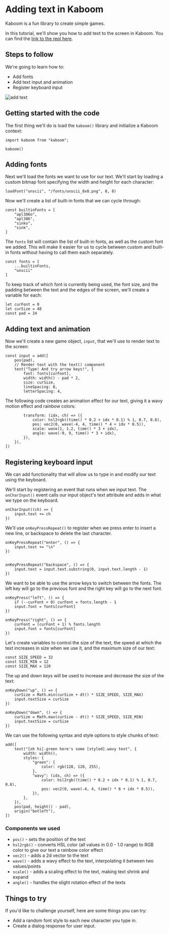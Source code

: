 # Adding text in Kaboom

Kaboom is a fun library to create simple games.

In this tutorial, we'll show you how to add text to the screen in Kaboom. You can find the [link to the repl here](https://replit.com/@ritza/text-tutorial).

## Steps to follow

We're going to learn how to:

* Add fonts
* Add text input and animation
* Register keyboard input

![add text](add-text.png)

## Getting started with the code

The first thing we'll do is load the `kaboom()` library and initialize a Kaboom context:

```
import kaboom from "kaboom";

kaboom()
```
## Adding fonts
Next we'll load the fonts we want to use for our text. We'll start by loading a custom bitmap font specifying the width and height for each character:

```
loadFont("unscii", "/fonts/unscii_8x8.png", 8, 8)
```

Now we'll create a list of built-in fonts that we can cycle through:

```
const builtinFonts = [
    "apl386o",
    "apl386",
    "sinko",
    "sink",
]
```
The `fonts` list will contain the list of built-in fonts, as well as the custom font we added. This will make it easier for us to cycle between custom and built-in fonts without having to call them each separately.
```
const fonts = [
    ...builtinFonts,
    "unscii"
]
```

To keep track of which font is currently being used, the font size, and the padding between the text and the edges of the screen, we'll create a variable for each:

```
let curFont = 0
let curSize = 48
const pad = 24
```


## Adding text and animation

Now we'll create a new game object, `input`, that we'll use to render text to the screen:

```
const input = add([
    pos(pad),
    // Render text with the text() component
    text("Type! And try arrow keys!", {
        font: fonts[curFont],
        width: width() - pad * 2,
        size: curSize,
        lineSpacing: 8,
        letterSpacing: 4,
```

The following code creates an animation effect for our text, giving it a wavy motion effect and rainbow colors:

```
        transform: (idx, ch) => ({
            color: hsl2rgb((time() * 0.2 + idx * 0.1) % 1, 0.7, 0.8),
            pos: vec2(0, wave(-4, 4, time() * 4 + idx * 0.5)),
            scale: wave(1, 1.2, time() * 3 + idx),
            angle: wave(-9, 9, time() * 3 + idx),
        }),
    }),
])
```

## Registering keyboard input

We can add functionality that will allow us to type in and modify our text using the keyboard.

We'll start by registering an event that runs when we input text. The `onCharInput()` event calls our input object's text attribute and adds in what we type on the keyboard.

```
onCharInput((ch) => {
    input.text += ch
})
```
We'll use `onKeyPressRepeat()` to register when we press enter to insert a new line, or backspace to delete the last character.
```
onKeyPressRepeat("enter", () => {
    input.text += "\n"
})


onKeyPressRepeat("backspace", () => {
    input.text = input.text.substring(0, input.text.length - 1)
})
```

We want to be able to use the arrow keys to switch between the fonts. The left key will go to the previous font and the right key will go to the next font.

```
onKeyPress("left", () => {
    if (--curFont < 0) curFont = fonts.length - 1
    input.font = fonts[curFont]
})

onKeyPress("right", () => {
    curFont = (curFont + 1) % fonts.length
    input.font = fonts[curFont]
})
```

Let's create variables to control the size of the text, the speed at which the text increases in size when we use it, and the maximum size of our text:

```
const SIZE_SPEED = 32
const SIZE_MIN = 12
const SIZE_MAX = 120
```

The up and down keys will be used to increase and decrease the size of the text: 

```
onKeyDown("up", () => {
    curSize = Math.min(curSize + dt() * SIZE_SPEED, SIZE_MAX)
    input.textSize = curSize
})

onKeyDown("down", () => {
    curSize = Math.max(curSize - dt() * SIZE_SPEED, SIZE_MIN)
    input.textSize = curSize
})
```

We can use the following syntax and style options to style chunks of text:
```
add([
    text("[oh hi].green here's some [styled].wavy text", {
        width: width(),
        styles: {
            "green": {
                color: rgb(128, 128, 255),
            },
            "wavy": (idx, ch) => ({
                color: hsl2rgb((time() * 0.2 + idx * 0.1) % 1, 0.7, 0.8),
                pos: vec2(0, wave(-4, 4, time() * 6 + idx * 0.5)),
            }),
        },
    }),
    pos(pad, height() - pad),
    origin("botleft"),
])
```


### Components we used

* `pos()` - sets the position of the text
* `hsl2rgb()` - converts HSL color (all values in 0.0 - 1.0 range) to RGB color to give our text a rainbow color effect
* `vec2()` - adds a 2d vector to the text
* `wave()` - adds a wavy effect to the text, interpolating it between two values/points
* `scale()` - adds a scaling effect to the text, making text shrink and expand
* `angle()` -  handles the slight rotation effect of the texts

## Things to try

If you'd like to challenge yourself, here are some things you can try:

- Add a random font style to each new character you type in.
- Create a dialog response for user input.
